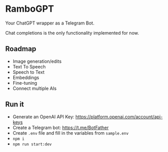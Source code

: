 # RamboGPT

Your ChatGPT wrapper as a Telegram Bot.

Chat completions is the only functionality implemented for now.

## Roadmap

- Image generation/edits
- Text To Speech
- Speech to Text
- Embeddings
- Fine-tuning
- Connect multiple AIs

## Run it

- Generate an OpenAI API Key: https://platform.openai.com/account/api-keys
- Create a Telegram bot: https://t.me/BotFather
- Create `.env` file and fill in the variables from `sample.env`
- `npm i`
- `npm run start:dev`
